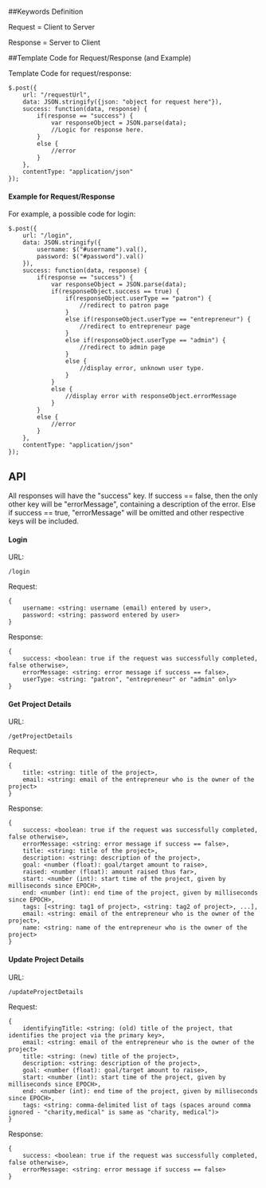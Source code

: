 ##Keywords Definition

Request = Client to Server

Response = Server to Client

##Template Code for Request/Response (and Example)

Template Code for request/response:

```
$.post({
	url: "/requestUrl",
	data: JSON.stringify({json: "object for request here"}),
	success: function(data, response) {
		if(response == "success") {
			var responseObject = JSON.parse(data);
			//Logic for response here.
		}
		else {
			//error
		}
	},
	contentType: "application/json"
});
```

#### Example for Request/Response

For example, a possible code for login:

```
$.post({
	url: "/login",
	data: JSON.stringify({
		username: $("#username").val(),
		password: $("#password").val()
	}),
	success: function(data, response) {
		if(response == "success") {
			var responseObject = JSON.parse(data);
			if(responseObject.success == true) {
				if(responseObject.userType == "patron") {
					//redirect to patron page
				}
				else if(responseObject.userType == "entrepreneur") {
					//redirect to entrepreneur page
				}
				else if(responseObject.userType == "admin") {
					//redirect to admin page
				}
				else {
					//display error, unknown user type.
				}
			}
			else {
				//display error with responseObject.errorMessage
			}
		}
		else {
			//error
		}
	},
	contentType: "application/json"
});
```

## API

All responses will have the "success" key. If success == false, then the only other key
will be "errorMessage", containing a description of the error. Else if success == true,
"errorMessage" will be omitted and other respective keys will be included.

#### Login
URL:
```
/login
```

Request:
```
{
	username: <string: username (email) entered by user>,
	password: <string: password entered by user>
}
```

Response:
```
{
	success: <boolean: true if the request was successfully completed, false otherwise>,
	errorMessage: <string: error message if success == false>,
	userType: <string: "patron", "entrepreneur" or "admin" only>
}
```

#### Get Project Details
URL:
```
/getProjectDetails
```

Request:
```
{
	title: <string: title of the project>,
	email: <string: email of the entrepreneur who is the owner of the project>
}
```

Response:
```
{
	success: <boolean: true if the request was successfully completed, false otherwise>,
	errorMessage: <string: error message if success == false>,
	title: <string: title of the project>,
	description: <string: description of the project>,
	goal: <number (float): goal/target amount to raise>,
	raised: <number (float): amount raised thus far>,
	start: <number (int): start time of the project, given by milliseconds since EPOCH>,
	end: <number (int): end time of the project, given by milliseconds since EPOCH>,
	tags: [<string: tag1 of project>, <string: tag2 of project>, ...],
	email: <string: email of the entrepreneur who is the owner of the project>,
	name: <string: name of the entrepreneur who is the owner of the project>	
}
```

#### Update Project Details
URL:
```
/updateProjectDetails
```

Request:
```
{
	identifyingTitle: <string: (old) title of the project, that identifies the project via the primary key>,
	email: <string: email of the entrepreneur who is the owner of the project>
	title: <string: (new) title of the project>,
	description: <string: description of the project>,
	goal: <number (float): goal/target amount to raise>,
	start: <number (int): start time of the project, given by milliseconds since EPOCH>,
	end: <number (int): end time of the project, given by milliseconds since EPOCH>,
	tags: <string: comma-delimited list of tags (spaces around comma ignored - "charity,medical" is same as "charity, medical")>
}
```

Response:
```
{
	success: <boolean: true if the request was successfully completed, false otherwise>,
	errorMessage: <string: error message if success == false>
}
```